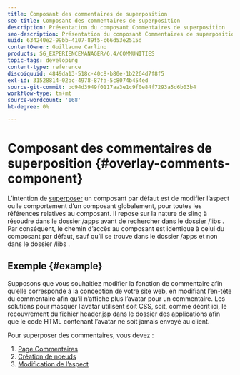 ```yaml
---
title: Composant des commentaires de superposition
seo-title: Composant des commentaires de superposition
description: Présentation du composant Commentaires de superposition
seo-description: Présentation du composant Commentaires de superposition
uuid: 634240e2-99bb-4107-89f5-c66d53e2515d
contentOwner: Guillaume Carlino
products: SG_EXPERIENCEMANAGER/6.4/COMMUNITIES
topic-tags: developing
content-type: reference
discoiquuid: 4849da13-518c-40c8-b80e-1b2264d7f8f5
exl-id: 31528814-02bc-4978-87fa-5c8074b454ed
source-git-commit: bd94d3949f0117aa3e1c9f0e84f7293a5d6b03b4
workflow-type: tm+mt
source-wordcount: '168'
ht-degree: 0%

---
```


# Composant des commentaires de superposition {#overlay-comments-component}

L’intention de [superposer](client-customize.md#overlays) un composant par défaut est de modifier l’aspect ou le comportement d’un composant globalement, pour toutes les références relatives au composant. Il repose sur la nature de sling à résoudre dans le dossier /apps avant de rechercher dans le dossier /libs . Par conséquent, le chemin d’accès au composant est identique à celui du composant par défaut, sauf qu’il se trouve dans le dossier /apps et non dans le dossier /libs .

## Exemple {#example}

Supposons que vous souhaitiez modifier la fonction de commentaire afin qu’elle corresponde à la conception de votre site web, en modifiant l’en-tête du commentaire afin qu’il n’affiche plus l’avatar pour un commentaire. Les solutions pour masquer l’avatar utilisent soit CSS, soit, comme décrit ici, le recouvrement du fichier header.jsp dans le dossier des applications afin que le code HTML contenant l’avatar ne soit jamais envoyé au client.

Pour superposer des commentaires, vous devez :

1. [Page Commentaires](overlay-create-comments-page.md)
1. [Création de noeuds](overlay-create-nodes.md)
1. [Modification de l’aspect](overlay-alter-appearance.md)
